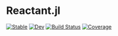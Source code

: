 # Reactant.jl


[![Stable](https://img.shields.io/badge/docs-stable-blue.svg)](https://enzymead.github.io/Reactant.jl/stable)
[![Dev](https://img.shields.io/badge/docs-dev-blue.svg)](https://enzymead.github.io/Reactant.jl/dev)
[![Build Status](https://github.com/EnzymeAD/Reactant.jl/workflows/CI/badge.svg)](https://github.com/EnzymeAD/Reactant.jl/actions)
[![Coverage](https://codecov.io/gh/EnzymeAD/Reactant.jl/branch/master/graph/badge.svg)](https://codecov.io/gh/EnzymeAD/Reactant.jl)
